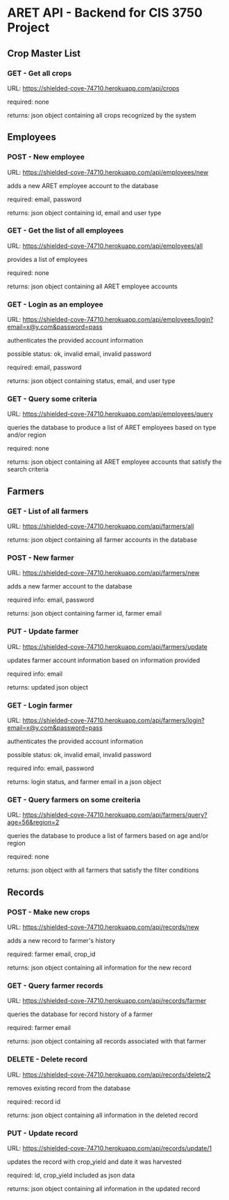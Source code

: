 # ARET API - Backend for CIS 3750 Project

## Crop Master List


### GET - Get all crops
URL: https://shielded-cove-74710.herokuapp.com/api/crops

required: none

returns: json object containing all crops recognized by the system

## Employees

### POST - New employee
URL: https://shielded-cove-74710.herokuapp.com/api/employees/new

adds a new ARET employee account to the database

required: email, password

returns: json object containing id, email and user type

### GET - Get the list of all employees
URL: https://shielded-cove-74710.herokuapp.com/api/employees/all

provides a list of employees

required: none

returns: json object containing all ARET employee accounts

### GET - Login as an employee
URL: https://shielded-cove-74710.herokuapp.com/api/employees/login?email=x@y.com&password=pass

authenticates the provided account information

possible status: ok, invalid email, invalid password

required: email, password

returns: json object containing status, email, and user type

### GET - Query some criteria
URL: https://shielded-cove-74710.herokuapp.com/api/employees/query

queries the database to produce a list of ARET employees based on type and/or region

required: none

returns: json object containing all ARET employee accounts that satisfy the search criteria

## Farmers

### GET - List of all farmers
URL: https://shielded-cove-74710.herokuapp.com/api/farmers/all

returns: json object containing all farmer accounts in the database

### POST - New farmer
URL: https://shielded-cove-74710.herokuapp.com/api/farmers/new

adds a new farmer account to the database

required info: email, password

returns: json object containing farmer id, farmer email

### PUT - Update farmer
URL: https://shielded-cove-74710.herokuapp.com/api/farmers/update

updates farmer account information based on information provided

required info: email

returns: updated json object

### GET - Login farmer
URL: https://shielded-cove-74710.herokuapp.com/api/farmers/login?email=x@y.com&password=pass

authenticates the provided account information

possible status: ok, invalid email, invalid password

required info: email, password

returns: login status, and farmer email in a json object

### GET - Query farmers on some creiteria
URL: https://shielded-cove-74710.herokuapp.com/api/farmers/query?age=56&region=2

queries the database to produce a list of farmers based on age and/or region

required: none

returns: json object with all farmers that satisfy the filter conditions

## Records

### POST - Make new crops
URL: https://shielded-cove-74710.herokuapp.com/api/records/new

adds a new record to farmer's history

required: farmer email, crop_id

returns: json object containing all information for the new record

### GET - Query farmer records
URL: https://shielded-cove-74710.herokuapp.com/api/records/farmer

queries the database for record history of a farmer

required: farmer email

returns: json object containing all records associated with that farmer

### DELETE - Delete record
URL: https://shielded-cove-74710.herokuapp.com/api/records/delete/2

removes existing record from the database

required: record id

returns: json object containing all information in the deleted record

### PUT - Update record
URL: https://shielded-cove-74710.herokuapp.com/api/records/update/1

updates the record with crop_yield and date it was harvested

required: id, crop_yield included as json data

returns: json object containing all information in the updated record
